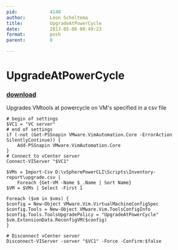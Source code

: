 ```yaml
---
pid:            4148
author:         Leon Scheltema
title:          UpgradeAtPowerCycle
date:           2013-05-06 08:49:23
format:         posh
parent:         0

---
```


# UpgradeAtPowerCycle

### [download](//scripts/4148.ps1)

Upgrades VMtools at powercycle on VM's specified in a csv file

```posh
# begin of settings
$VC1 = "VC server"
# end of settings
if (-not (Get-PSSnapin VMware.VimAutomation.Core -ErrorAction SilentlyContinue)) {
	Add-PSSnapin VMware.VimAutomation.Core
}
# Connect to vCenter server
Connect-VIServer "$VC1"

$VMs = Import-Csv D:\vSpherePowerCLI\Scripts\Inventory-report\upgrade.csv | 
	Foreach {Get-VM -Name $_.Name | Sort Name}
$VM = $VMs | Select -First 1

Foreach ($vm in $vms) {
$config = New-Object VMware.Vim.VirtualMachineConfigSpec
$config.Tools = New-Object VMware.Vim.ToolsConfigInfo
$config.Tools.ToolsUpgradePolicy = "UpgradeAtPowerCycle"
$vm.ExtensionData.ReconfigVM($config)
}

# Disconnect vCenter server
Disconnect-VIServer -server "$VC1" -Force -Confirm:$false
```
